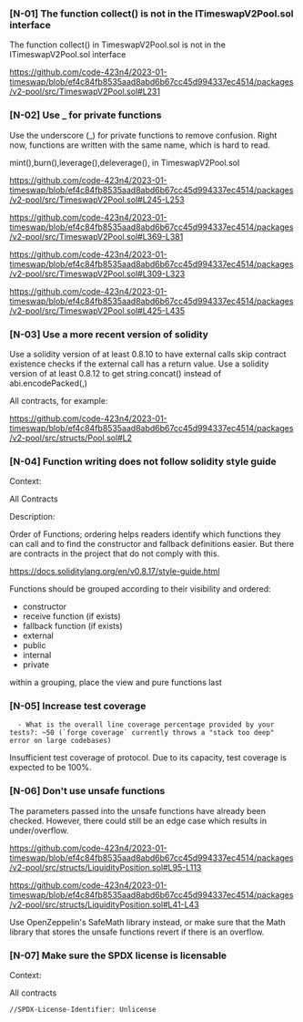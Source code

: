 ### [N-01] The function collect() is not in the ITimeswapV2Pool.sol interface

The function collect() in TimeswapV2Pool.sol is not in the ITimeswapV2Pool.sol interface

https://github.com/code-423n4/2023-01-timeswap/blob/ef4c84fb8535aad8abd6b67cc45d994337ec4514/packages/v2-pool/src/TimeswapV2Pool.sol#L231

### [N-02] Use _ for private functions

Use the underscore (_) for private functions to remove confusion. Right now, functions are written with the same name, which is hard to read.

mint(),burn(),leverage(),deleverage(), in TimeswapV2Pool.sol

https://github.com/code-423n4/2023-01-timeswap/blob/ef4c84fb8535aad8abd6b67cc45d994337ec4514/packages/v2-pool/src/TimeswapV2Pool.sol#L245-L253

https://github.com/code-423n4/2023-01-timeswap/blob/ef4c84fb8535aad8abd6b67cc45d994337ec4514/packages/v2-pool/src/TimeswapV2Pool.sol#L369-L381

https://github.com/code-423n4/2023-01-timeswap/blob/ef4c84fb8535aad8abd6b67cc45d994337ec4514/packages/v2-pool/src/TimeswapV2Pool.sol#L309-L323

https://github.com/code-423n4/2023-01-timeswap/blob/ef4c84fb8535aad8abd6b67cc45d994337ec4514/packages/v2-pool/src/TimeswapV2Pool.sol#L425-L435

### [N-03] Use a more recent version of solidity

Use a solidity version of at least 0.8.10 to have external calls skip contract existence checks if the external call has a return value. Use a solidity version of at least 0.8.12 to get string.concat() instead of abi.encodePacked(<str>,<str>)

All contracts, for example: 

https://github.com/code-423n4/2023-01-timeswap/blob/ef4c84fb8535aad8abd6b67cc45d994337ec4514/packages/v2-pool/src/structs/Pool.sol#L2

### [N-04] Function writing does not follow solidity style guide

Context:

All Contracts

Description:

Order of Functions; ordering helps readers identify which functions they can call and to find the constructor and fallback definitions easier. But there are contracts in the project that do not comply with this.

https://docs.soliditylang.org/en/v0.8.17/style-guide.html

Functions should be grouped according to their visibility and ordered:

- constructor
- receive function (if exists)
- fallback function (if exists)
- external
- public
- internal
- private

within a grouping, place the view and pure functions last

### [N-05] Increase test coverage 
```
  - What is the overall line coverage percentage provided by your tests?: ~50 (`forge coverage` currently throws a "stack too deep" error on large codebases)
```
Insufficient test coverage of protocol. Due to its capacity, test coverage is expected to be 100%.

### [N-06] Don't use unsafe functions

The parameters passed into the unsafe functions have already been checked. However, there could still be an edge case which results in under/overflow.

https://github.com/code-423n4/2023-01-timeswap/blob/ef4c84fb8535aad8abd6b67cc45d994337ec4514/packages/v2-pool/src/structs/LiquidityPosition.sol#L95-L113

https://github.com/code-423n4/2023-01-timeswap/blob/ef4c84fb8535aad8abd6b67cc45d994337ec4514/packages/v2-pool/src/structs/LiquidityPosition.sol#L41-L43

Use OpenZeppelin's SafeMath library instead, or make sure that the Math library that stores the unsafe functions revert if there is an overflow.

### [N-07] Make sure the SPDX license is licensable 

Context: 

All contracts

```
//SPDX-License-Identifier: Unlicense
```